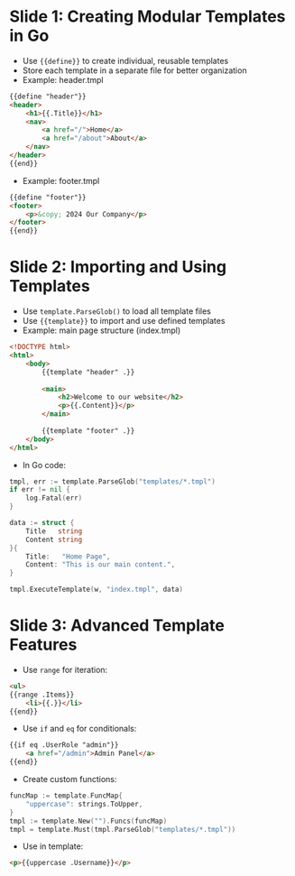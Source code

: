# Slide 1: Creating Modular Templates in Go

- Use `{{define}}` to create individual, reusable templates
- Store each template in a separate file for better organization
- Example: header.tmpl

```html
{{define "header"}}
<header>
    <h1>{{.Title}}</h1>
    <nav>
        <a href="/">Home</a>
        <a href="/about">About</a>
    </nav>
</header>
{{end}}
```

- Example: footer.tmpl

```html
{{define "footer"}}
<footer>
    <p>&copy; 2024 Our Company</p>
</footer>
{{end}}
```

# Slide 2: Importing and Using Templates

- Use `template.ParseGlob()` to load all template files
- Use `{{template}}` to import and use defined templates
- Example: main page structure (index.tmpl)

```html
<!DOCTYPE html>
<html>
    <body>
        {{template "header" .}}
        
        <main>
            <h2>Welcome to our website</h2>
            <p>{{.Content}}</p>
        </main>
        
        {{template "footer" .}}
    </body>
</html>
```

- In Go code:

```go
tmpl, err := template.ParseGlob("templates/*.tmpl")
if err != nil {
    log.Fatal(err)
}

data := struct {
    Title   string
    Content string
}{
    Title:   "Home Page",
    Content: "This is our main content.",
}

tmpl.ExecuteTemplate(w, "index.tmpl", data)
```

# Slide 3: Advanced Template Features

- Use `range` for iteration:

```html
<ul>
{{range .Items}}
    <li>{{.}}</li>
{{end}}
```

- Use `if` and `eq` for conditionals:

```html
{{if eq .UserRole "admin"}}
    <a href="/admin">Admin Panel</a>
{{end}}
```

- Create custom functions:

```go
funcMap := template.FuncMap{
    "uppercase": strings.ToUpper,
}
tmpl := template.New("").Funcs(funcMap)
tmpl = template.Must(tmpl.ParseGlob("templates/*.tmpl"))
```

- Use in template:

```html
<p>{{uppercase .Username}}</p>
```